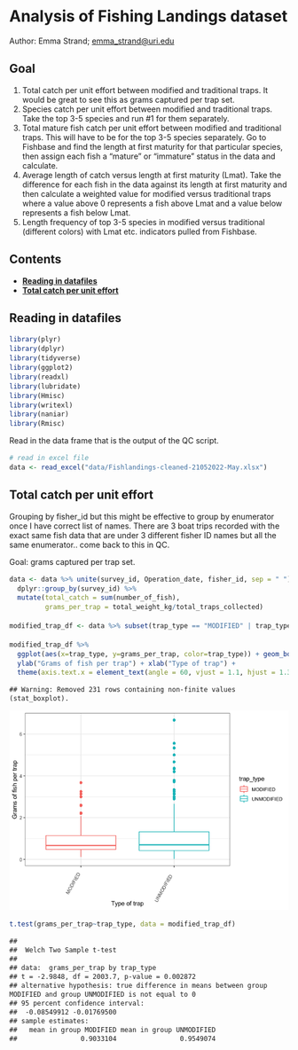 Analysis of Fishing Landings dataset
================
Author: Emma Strand; <emma_strand@uri.edu>

## Goal

1.  Total catch per unit effort between modified and traditional traps.
    It would be great to see this as grams captured per trap set.  
2.  Species catch per unit effort between modified and traditional
    traps. Take the top 3-5 species and run \#1 for them separately.  
3.  Total mature fish catch per unit effort between modified and
    traditional traps. This will have to be for the top 3-5 species
    separately. Go to Fishbase and find the length at first maturity for
    that particular species, then assign each fish a “mature” or
    “immature” status in the data and calculate.  
4.  Average length of catch versus length at first maturity (Lmat). Take
    the difference for each fish in the data against its length at first
    maturity and then calculate a weighted value for modified versus
    traditional traps where a value above 0 represents a fish above Lmat
    and a value below represents a fish below Lmat.  
5.  Length frequency of top 3-5 species in modified versus traditional
    (different colors) with Lmat etc. indicators pulled from Fishbase.

## Contents

-   [**Reading in datafiles**](#data)  
-   [**Total catch per unit effort**](#catch_effort)

## <a name="data"></a> **Reading in datafiles**

``` r
library(plyr)
library(dplyr)
library(tidyverse)
library(ggplot2)
library(readxl)
library(lubridate)
library(Hmisc)
library(writexl)
library(naniar)
library(Rmisc)
```

Read in the data frame that is the output of the QC script.

``` r
# read in excel file
data <- read_excel("data/Fishlandings-cleaned-21052022-May.xlsx") 
```

## <a name="catch_effort"></a> **Total catch per unit effort**

Grouping by fisher\_id but this might be effective to group by
enumerator once I have correct list of names. There are 3 boat trips
recorded with the exact same fish data that are under 3 different fisher
ID names but all the same enumerator.. come back to this in QC.

Goal: grams captured per trap set.

``` r
data <- data %>% unite(survey_id, Operation_date, fisher_id, sep = " ") %>%
  dplyr::group_by(survey_id) %>% 
  mutate(total_catch = sum(number_of_fish),
         grams_per_trap = total_weight_kg/total_traps_collected)

modified_trap_df <- data %>% subset(trap_type == "MODIFIED" | trap_type == "UNMODIFIED")

modified_trap_df %>% 
  ggplot(aes(x=trap_type, y=grams_per_trap, color=trap_type)) + geom_boxplot() + theme_bw() + 
  ylab("Grams of fish per trap") + xlab("Type of trap") +
  theme(axis.text.x = element_text(angle = 60, vjust = 1.1, hjust = 1.3)) #Set the text angle
```

    ## Warning: Removed 231 rows containing non-finite values (stat_boxplot).

![](Analysis_files/figure-gfm/unnamed-chunk-3-1.png)<!-- -->

``` r
t.test(grams_per_trap~trap_type, data = modified_trap_df)
```

    ## 
    ##  Welch Two Sample t-test
    ## 
    ## data:  grams_per_trap by trap_type
    ## t = -2.9848, df = 2003.7, p-value = 0.002872
    ## alternative hypothesis: true difference in means between group MODIFIED and group UNMODIFIED is not equal to 0
    ## 95 percent confidence interval:
    ##  -0.08549912 -0.01769500
    ## sample estimates:
    ##   mean in group MODIFIED mean in group UNMODIFIED 
    ##                0.9033104                0.9549074
